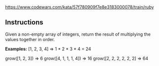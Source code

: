 https://www.codewars.com/kata/57f780909f7e8e3183000078/train/ruby

## Instructions

Given a non-empty array of integers, return the result of multiplying the values together in order.

__Examples:__
[1, 2, 3, 4] => 1 * 2 * 3 * 4 = 24

grow([1, 2, 3]) => 6
grow([4, 1, 1, 1, 4]) => 16
grow([2, 2, 2, 2, 2, 2] => 64